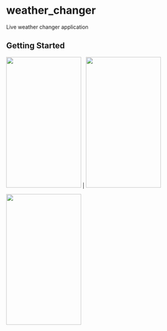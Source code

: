# weather_changer

Live weather changer application

## Getting Started


<img src="https://user-images.githubusercontent.com/64535644/136685891-73f73b01-1cf2-46c1-90e6-2c27457c6cb9.png" width="200" height="350"> | <img src="https://user-images.githubusercontent.com/64535644/136685892-717b5d98-1155-4d6e-ae3b-c2d1566955df.png" width="200" height="350">



<img src="https://user-images.githubusercontent.com/64535644/136685893-49edb5af-e669-4770-9a37-afb77e702155.png" width="200" height="350">
